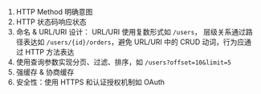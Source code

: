 1. HTTP Method 明确意图
2. HTTP 状态码响应状态
3. 命名 & URL/URI 设计： URL/URI 使用复数形式如 `/users`， 层级关系通过路径表达如 `/users/{id}/orders`，避免 URL/URI 中的 CRUD 动词，行为应通过 HTTP 方法表达
4. 使用查询参数实现分页、过滤、排序，如 `/users?offset=10&limit=5`
5. 强缓存 & 协商缓存
6. 安全性：使用 HTTPS 和认证授权机制如 OAuth

